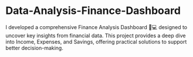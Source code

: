 # Data-Analysis-Finance-Dashboard
I developed a comprehensive Finance Analysis Dashboard 👩💻 designed to uncover key insights from financial data. This project provides a deep dive into Income, Expenses, and Savings, offering practical solutions to support better decision-making. 
